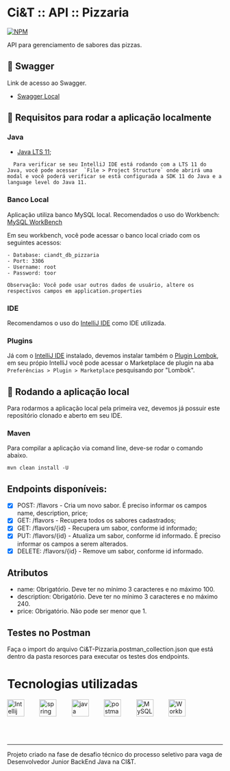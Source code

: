 # Ci&T :: API :: Pizzaria

[![NPM](https://img.shields.io/npm/l/react)](https://github.com/renatomak/challenge-ciandt-pizzaria/blob/main/LICENSE)

API para gerenciamento de sabores das pizzas.

## :dart: Swagger

Link de acesso ao Swagger.

- [Swagger Local](http://localhost:8080/swagger-ui/#/)

## :dart: Requisitos para rodar a aplicação localmente

### Java

* [Java LTS 11](https://www.oracle.com/br/java/technologies/javase-jdk11-downloads.html);

```
  Para verificar se seu IntelliJ IDE está rodando com a LTS 11 do Java, você pode acessar  `File > Project Structure` onde abrirá uma modal e você poderá verificar se está configurada a SDK 11 do Java e a language level do Java 11.
```

### Banco Local

Aplicação utiliza banco MySQL local. Recomendados o uso do Workbench: [MySQL WorkBench](https://www.mysql.com/products/workbench/)

Em seu workbench, você pode acessar o banco local criado com os seguintes acessos:

```
- Database: ciandt_db_pizzaria
- Port: 3306
- Username: root
- Password: toor

Observação: Você pode usar outros dados de usuário, altere os respectivos campos em application.properties
```


### IDE

Recomendamos o uso do [IntelliJ IDE](https://www.jetbrains.com/pt-br/idea/download/) como IDE utilizada.

### Plugins

Já com o [IntelliJ IDE](https://www.jetbrains.com/pt-br/idea/download/) instalado, devemos instalar também o [Plugin Lombok](https://plugins.jetbrains.com/plugin/6317-lombok), em seu própio IntelliJ você pode acessar o Marketplace de plugin na aba `Preferências > Plugin > Marketplace` pesquisando por "Lombok".

## :dart: Rodando a aplicação local

Para rodarmos a aplicação local pela primeira vez, devemos já possuir este repositório clonado e aberto em seu IDE.


### Maven
Para compilar a aplicação via comand line, deve-se rodar o comando abaixo.

```
mvn clean install -U
```
## Endpoints disponíveis:

- [x] POST: /flavors - Cria um novo sabor. É preciso informar os campos name, description, price;
- [x] GET: /flavors - Recupera todos os sabores cadastrados;
- [x] GET: /flavors/{id} - Recupera um sabor, conforme id informado;
- [x] PUT: /flavors/{id} - Atualiza um sabor, conforme id informado. É preciso informar os campos a serem alterados.
- [x] DELETE: /flavors/{id} - Remove um sabor, conforme id informado.

## Atributos
- name: Obrigatório. Deve ter no mínimo 3 caracteres e no máximo 100.
- description: Obrigatório. Deve ter no mínimo 3 caracteres e no máximo 240.
- price: Obrigatório. Não pode ser menor que 1.


## Testes no Postman
Faça o import do arquivo Ci&T-Pizzaria.postman_collection.json que está dentro da pasta resorces para executar os testes dos endpoints.


# Tecnologias utilizadas

<img src="https://cdn.icon-icons.com/icons2/3053/PNG/512/intellij_alt_macos_bigsur_icon_190060.png" alt="Intellij IDE" width="40" height="40" style="max-width:100%;" /> &nbsp; &nbsp; &nbsp; &nbsp;
<img src="https://spring.io/images/logo-spring-tools-gear-3dbfa4e3714afa9d58885422ec7ac8e5.svg" alt="spring" width="40" height="40" style="max-width:100%;" /> &nbsp; &nbsp; &nbsp; &nbsp;
<img src="https://cdn.icon-icons.com/icons2/2415/PNG/512/java_original_wordmark_logo_icon_146459.png" alt="java" width="40" height="40" style="max-width:100%;" /> &nbsp; &nbsp; &nbsp; &nbsp;
<img src="https://cdn.icon-icons.com/icons2/3053/PNG/512/postman_macos_bigsur_icon_189815.png" alt="postman" width="40" height="40" style="max-width:100%;" /> &nbsp; &nbsp; &nbsp; &nbsp;
<img src="https://cdn.icon-icons.com/icons2/2415/PNG/512/mysql_original_wordmark_logo_icon_146417.png" alt="MySQL" width="40" height="40" style="max-width:100%;" /> &nbsp; &nbsp; &nbsp; &nbsp;
<img src="https://cdn.icon-icons.com/icons2/1381/PNG/512/mysqlworkbench_93532.png" alt="Workbench" width="40" height="40" style="max-width:100%;" /> &nbsp; &nbsp; &nbsp; &nbsp;

</br>
</br>

---
Projeto criado na fase de desafio técnico do processo seletivo para vaga de Desenvolvedor Junior BackEnd Java na CI&T. 

